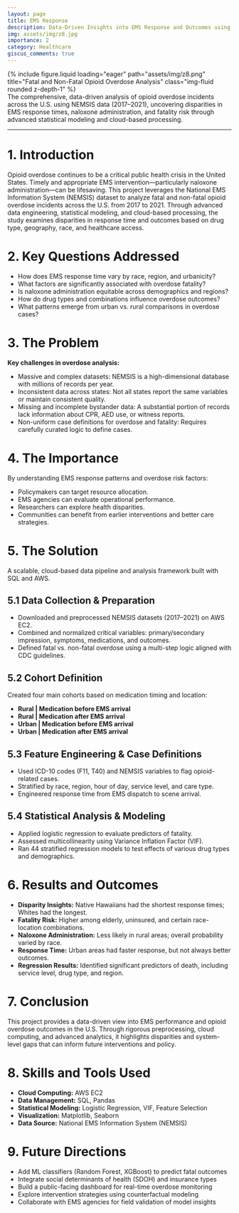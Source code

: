 ```yaml
---
layout: page
title: EMS Response
description: Data-Driven Insights into EMS Response and Outcomes using NEMSIS (2017–2021).
img: assets/img/z8.jpg
importance: 2
category: Healthcare
giscus_comments: true
---
```

<!-- ### **Case Study: Fatal and Non-Fatal Opioid Overdose Analysis** -->

<div class="row justify-content-sm-center">
  <div class="col-sm-8 mt-3 mt-md-0">
    {% include figure.liquid loading="eager" path="assets/img/z8.png" title="Fatal and Non-Fatal Opioid Overdose Analysis" class="img-fluid rounded z-depth-1" %}
  </div>
</div>
<div class="caption">
    The comprehensive, data-driven analysis of opioid overdose incidents across the U.S. using NEMSIS data (2017–2021), uncovering disparities in EMS response times, naloxone administration, and fatality risk through advanced statistical modeling and cloud-based processing.
</div>

---
# 1. Introduction

Opioid overdose continues to be a critical public health crisis in the United States. Timely and appropriate EMS intervention—particularly naloxone administration—can be lifesaving. This project leverages the National EMS Information System (NEMSIS) dataset to analyze fatal and non-fatal opioid overdose incidents across the U.S. from 2017 to 2021. Through advanced data engineering, statistical modeling, and cloud-based processing, the study examines disparities in response time and outcomes based on drug type, geography, race, and healthcare access.

# 2. Key Questions Addressed

- How does EMS response time vary by race, region, and urbanicity?
- What factors are significantly associated with overdose fatality?
- Is naloxone administration equitable across demographics and regions?
- How do drug types and combinations influence overdose outcomes?
- What patterns emerge from urban vs. rural comparisons in overdose cases?

# 3. The Problem

**Key challenges in overdose analysis:**

- Massive and complex datasets: NEMSIS is a high-dimensional database with millions of records per year.
- Inconsistent data across states: Not all states report the same variables or maintain consistent quality.
- Missing and incomplete bystander data: A substantial portion of records lack information about CPR, AED use, or witness reports.
- Non-uniform case definitions for overdose and fatality: Requires carefully curated logic to define cases.

# 4. The Importance

By understanding EMS response patterns and overdose risk factors:

- Policymakers can target resource allocation.
- EMS agencies can evaluate operational performance.
- Researchers can explore health disparities.
- Communities can benefit from earlier interventions and better care strategies.

# 5. The Solution

A scalable, cloud-based data pipeline and analysis framework built with SQL and AWS.

## 5.1 Data Collection & Preparation

- Downloaded and preprocessed NEMSIS datasets (2017–2021) on AWS EC2.
- Combined and normalized critical variables: primary/secondary impression, symptoms, medications, and outcomes.
- Defined fatal vs. non-fatal overdose using a multi-step logic aligned with CDC guidelines.

## 5.2 Cohort Definition

Created four main cohorts based on medication timing and location:

- **Rural | Medication before EMS arrival**
- **Rural | Medication after EMS arrival**
- **Urban | Medication before EMS arrival**
- **Urban | Medication after EMS arrival**

## 5.3 Feature Engineering & Case Definitions

- Used ICD-10 codes (F11, T40) and NEMSIS variables to flag opioid-related cases.
- Stratified by race, region, hour of day, service level, and care type.
- Engineered response time from EMS dispatch to scene arrival.

## 5.4 Statistical Analysis & Modeling

- Applied logistic regression to evaluate predictors of fatality.
- Assessed multicollinearity using Variance Inflation Factor (VIF).
- Ran 44 stratified regression models to test effects of various drug types and demographics.

# 6. Results and Outcomes

- **Disparity Insights:** Native Hawaiians had the shortest response times; Whites had the longest.
- **Fatality Risk:** Higher among elderly, uninsured, and certain race-location combinations.
- **Naloxone Administration:** Less likely in rural areas; overall probability varied by race.
- **Response Time:** Urban areas had faster response, but not always better outcomes.
- **Regression Results:** Identified significant predictors of death, including service level, drug type, and region.

# 7. Conclusion

This project provides a data-driven view into EMS performance and opioid overdose outcomes in the U.S. Through rigorous preprocessing, cloud computing, and advanced analytics, it highlights disparities and system-level gaps that can inform future interventions and policy.

# 8. Skills and Tools Used

- **Cloud Computing:** AWS EC2
- **Data Management:** SQL, Pandas
- **Statistical Modeling:** Logistic Regression, VIF, Feature Selection
- **Visualization:** Matplotlib, Seaborn
- **Data Source:** National EMS Information System (NEMSIS)

# 9. Future Directions

- Add ML classifiers (Random Forest, XGBoost) to predict fatal outcomes
- Integrate social determinants of health (SDOH) and insurance types
- Build a public-facing dashboard for real-time overdose monitoring
- Explore intervention strategies using counterfactual modeling
- Collaborate with EMS agencies for field validation of model insights

